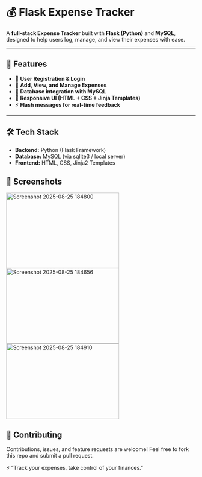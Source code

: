 # 💰 Flask Expense Tracker  

A **full-stack Expense Tracker** built with **Flask (Python)** and **MySQL**, designed to help users log, manage, and view their expenses with ease.  

---

## 🚀 Features  
- 🔐 **User Registration & Login**  
- 📝 **Add, View, and Manage Expenses**  
- 💾 **Database integration with MySQL**  
- 🎨 **Responsive UI (HTML + CSS + Jinja Templates)**  
- ⚡ **Flash messages for real-time feedback**  

---

## 🛠️ Tech Stack  
- **Backend:** Python (Flask Framework)  
- **Database:** MySQL (via sqlite3 / local server)  
- **Frontend:** HTML, CSS, Jinja2 Templates

## 📸 Screenshots
<img width="300" height="200" alt="Screenshot 2025-08-25 184800" src="https://github.com/user-attachments/assets/c9f7f6b2-37e6-46b7-bf66-1ffcd7eddf0b" />
<img width="300" height="200" alt="Screenshot 2025-08-25 184656" src="https://github.com/user-attachments/assets/763dcdcc-01a9-48cf-9e66-521087d9b552" />
<img width="300" height="200" alt="Screenshot 2025-08-25 184910" src="https://github.com/user-attachments/assets/991e8d5c-bbec-428e-87ad-12da000cf1ba" />

## 🤝 Contributing

Contributions, issues, and feature requests are welcome!
Feel free to fork this repo and submit a pull request.

⚡ “Track your expenses, take control of your finances.”
 
